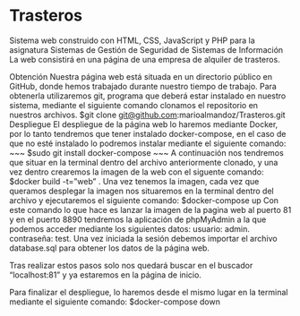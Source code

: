 # Trasteros
Sistema web construido con HTML, CSS, JavaScript y PHP para la asignatura Sistemas de Gestión de Seguridad de Sistemas de Información
La web consistirá en una página de una empresa de alquiler de trasteros.

Obtención
Nuestra página web está situada en un directorio público en GitHub, donde hemos trabajado durante nuestro tiempo de trabajo. Para obtenerla utilizaremos git, programa que deberá estar instalado en nuestro sistema, mediante el siguiente comando clonamos el repositorio en nuestros archivos. 
$git clone git@github.com:marioalmandoz/Trasteros.git
Despliegue
	El despliegue de la página web lo haremos mediante Docker, por lo tanto tendremos que tener instalado docker-compose, en el caso de que no esté instalado lo podremos instalar mediante el siguiente comando: 
	~~~
	$sudo git install docker-compose
	~~~
A continuación nos tendremos que situar en la terminal dentro del archivo anteriormente clonado, y una vez dentro crearemos la imagen de la web con el siguente comando:
	$docker build -t=”web” .
Una vez tenemos la imagen, cada vez que queramos desplegar la imagen nos situaremos en la terminal dentro del archivo y ejecutaremos el siguiente comando:
	$docker-compose up
Con este comando lo que hace es lanzar la imagen de la pagina web al puerto 81 y en el puerto 8890 tendremos la aplicación de phpMyAdmin  a la que podemos acceder mediante los siguientes datos: 
usuario: admin.
contraseña: test.
Una vez iniciada la sesión debemos importar el archivo database.sql para obtener los datos de la página web. 

Tras realizar estos pasos solo nos quedará buscar en el buscador “localhost:81” y ya estaremos en la página de inicio.

Para finalizar el despliegue, lo haremos desde el mismo lugar en la terminal mediante el siguiente comando:
	$docker-compose down
